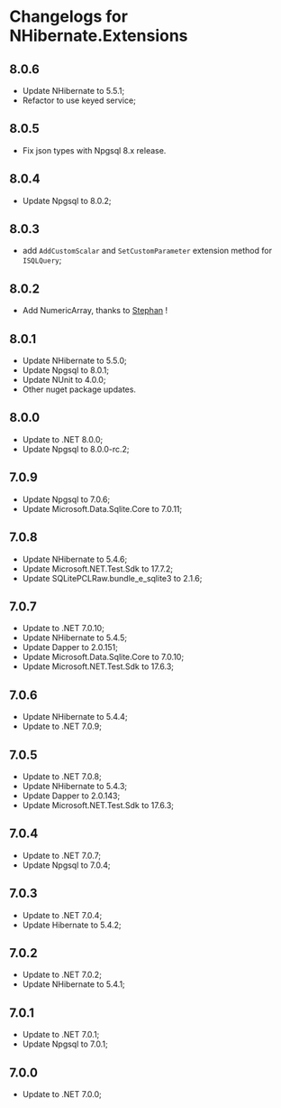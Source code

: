 # Changelogs for NHibernate.Extensions

## 8.0.6

- Update NHibernate to 5.5.1;
- Refactor to use keyed service;

## 8.0.5

- Fix json types with Npgsql 8.x release.

## 8.0.4

- Update Npgsql to 8.0.2;

## 8.0.3

- add `AddCustomScalar` and `SetCustomParameter` extension method for `ISQLQuery`;

## 8.0.2

- Add NumericArray, thanks to [Stephan](https://github.com/stephanstapel) !

## 8.0.1

- Update NHibernate to 5.5.0;
- Update Npgsql to 8.0.1;
- Update NUnit to 4.0.0;
- Other nuget package updates.

## 8.0.0

- Update to .NET 8.0.0;
- Update Npgsql to 8.0.0-rc.2;

## 7.0.9

- Update Npgsql to 7.0.6;
- Update Microsoft.Data.Sqlite.Core to 7.0.11;

## 7.0.8

- Update NHibernate to 5.4.6;
- Update Microsoft.NET.Test.Sdk to 17.7.2;
- Update SQLitePCLRaw.bundle_e_sqlite3 to 2.1.6;

## 7.0.7

- Update to .NET 7.0.10;
- Update NHibernate to 5.4.5;
- Update Dapper to 2.0.151;
- Update Microsoft.Data.Sqlite.Core to 7.0.10;
- Update Microsoft.NET.Test.Sdk to 17.6.3;

## 7.0.6

- Update NHibernate to 5.4.4;
- Update to .NET 7.0.9;

## 7.0.5

- Update to .NET 7.0.8;
- Update NHibernate to 5.4.3;
- Update Dapper to 2.0.143;
- Update Microsoft.NET.Test.Sdk to 17.6.3;

## 7.0.4

- Update to .NET 7.0.7;
- Update Npgsql to 7.0.4;

## 7.0.3

- Update to .NET 7.0.4;
- Update Hibernate to 5.4.2;

## 7.0.2

- Update to .NET 7.0.2;
- Update NHibernate to 5.4.1;

## 7.0.1

- Update to .NET 7.0.1;
- Update Npgsql to 7.0.1;

## 7.0.0

- Update to .NET 7.0.0;
